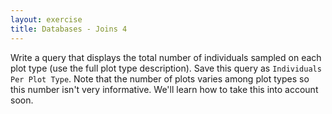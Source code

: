 ```yaml
---
layout: exercise
title: Databases - Joins 4
---
```


Write a query that displays the total number of individuals sampled on each plot
type (use the full plot type description). Save this query as `Individuals Per
Plot Type`. Note that the number of plots varies among plot types so this number
isn't very informative. We'll learn how to take this into account soon.
